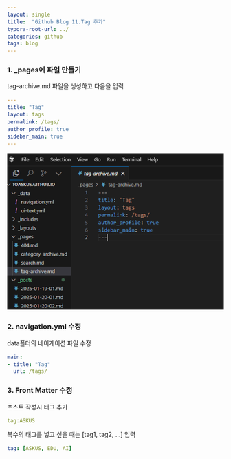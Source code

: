 ```yaml
---
layout: single
title:  "Github Blog 11.Tag 추가"
typora-root-url: ../
categories: github
tags: blog
---
```






### 1. _pages에 파일 만들기

tag-archive.md 파일을 생성하고 다음을 입력

```yaml
---
title: "Tag"
layout: tags
permalink: /tags/
author_profile: true
sidebar_main: true
---
```



![image-20250129141246479](/images/2025-01-25-10/image-20250129141246479.png)



### 2. navigation.yml 수정

data폴더의 네이게이션 파일 수정

```yaml
main:
- title: "Tag"
  url: /tags/
```



### 3. Front Matter 수정

포스트 작성시 태그 추가

```yaml
tag:ASKUS
```

복수의 태그를 넣고 싶을 때는 [tag1, tag2, ...] 입력

```yaml
tag: [ASKUS, EDU, AI]
```

